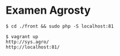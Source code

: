 # Examen Agrosty
`$ cd ./front && sudo php -S localhost:81` <br>

`$ vagrant up`<br>
`http://sys.agro/`<br>
`http://localhost:81/`<br>
